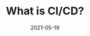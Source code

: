 ---
contentPage: "/guides/ci-cd/ci-cd-what-is"
date: '2021-05-19'
lastmod: '2021-06-15'
layout: single
title: What is CI/CD?
weight: 4
oldPath: "/content/outcomes/secure-software-supply-chain/what-is-ci-cd.md"
aliases:
- "/outcomes/secure-software-supply-chain/what-is-ci-cd"
---
